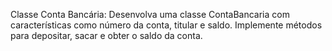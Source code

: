 Classe Conta Bancária:
Desenvolva uma classe ContaBancaria com características como número da conta, titular e saldo.
Implemente métodos para depositar, sacar e obter o saldo da conta.